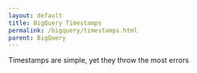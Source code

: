 ```yaml
---
layout: default
title: BigQuery Timestamps
permalink: /bigquery/timestamps.html
parent: BigQuery
---
```


Timestamps are simple, yet they throw the most errors